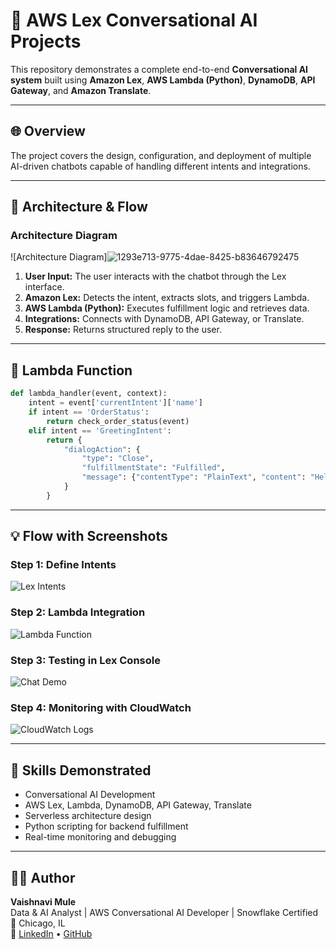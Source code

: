 
# 🤖 AWS Lex Conversational AI Projects

This repository demonstrates a complete end-to-end **Conversational AI system** built using **Amazon Lex**, **AWS Lambda (Python)**, **DynamoDB**, **API Gateway**, and **Amazon Translate**.

---

## 🌐 Overview
The project covers the design, configuration, and deployment of multiple AI-driven chatbots capable of handling different intents and integrations.

---

## 🧩 Architecture & Flow

### Architecture Diagram
![Architecture Diagram]![1293e713-9775-4dae-8425-b83646792475](https://github.com/user-attachments/assets/605ea245-9918-4553-beea-5326da54f8f9)


1. **User Input:** The user interacts with the chatbot through the Lex interface.
2. **Amazon Lex:** Detects the intent, extracts slots, and triggers Lambda.
3. **AWS Lambda (Python):** Executes fulfillment logic and retrieves data.
4. **Integrations:** Connects with DynamoDB, API Gateway, or Translate.
5. **Response:** Returns structured reply to the user.

---

## 🐍 Lambda Function

```python
def lambda_handler(event, context):
    intent = event['currentIntent']['name']
    if intent == 'OrderStatus':
        return check_order_status(event)
    elif intent == 'GreetingIntent':
        return {
            "dialogAction": {
                "type": "Close",
                "fulfillmentState": "Fulfilled",
                "message": {"contentType": "PlainText", "content": "Hello! How can I assist you today?"}
            }
        }
```

---

## 💡 Flow with Screenshots

### Step 1: Define Intents
![Lex Intents](screenshots/lex-intents.png)

### Step 2: Lambda Integration
![Lambda Function](screenshots/lambda-code.png)

### Step 3: Testing in Lex Console
![Chat Demo](screenshots/chat-demo.png)

### Step 4: Monitoring with CloudWatch
![CloudWatch Logs](screenshots/cloudwatch-logs.png)

---

## 🧠 Skills Demonstrated

- Conversational AI Development
- AWS Lex, Lambda, DynamoDB, API Gateway, Translate
- Serverless architecture design
- Python scripting for backend fulfillment
- Real-time monitoring and debugging

---

## 👩‍💻 Author
**Vaishnavi Mule**  
Data & AI Analyst | AWS Conversational AI Developer | Snowflake Certified  
📍 Chicago, IL  
🔗 [LinkedIn](https://linkedin.com/in/vaishnavimule) • [GitHub](https://github.com/vaishnavimule)
